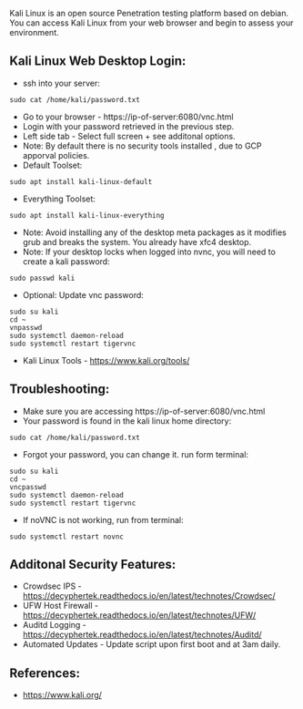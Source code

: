 Kali Linux is an open source Penetration testing platform based on debian. You can access Kali Linux 
from your web browser and begin to assess your environment.

Kali Linux Web Desktop Login:
------------------------------
* ssh into your server: 
```
sudo cat /home/kali/password.txt
```
* Go to your browser - https://ip-of-server:6080/vnc.html
* Login with your password retrieved in the previous step.
* Left side tab - Select full screen + see additonal options. 
* Note: By default there is no security tools installed , due to GCP apporval policies. 
* Default Toolset: 
```
sudo apt install kali-linux-default
```
* Everything Toolset: 
```
sudo apt install kali-linux-everything
```
* Note: Avoid installing any of the desktop meta packages as it modifies grub and breaks the system. You already have xfc4 desktop.
* Note: If your desktop locks when logged into nvnc, you will need to create a kali password: 
```
sudo passwd kali 
```
* Optional: Update vnc password:
```
sudo su kali
cd ~ 
vnpasswd 
sudo systemctl daemon-reload 
sudo systemctl restart tigervnc
```
* Kali Linux Tools - https://www.kali.org/tools/

Troubleshooting:
-----------------
* Make sure you are accessing https://ip-of-server:6080/vnc.html
* Your password is found in the kali linux home directory:
```
sudo cat /home/kali/password.txt
```
* Forgot your password, you can change it. run form terminal:
```
sudo su kali
cd ~
vncpasswd 
sudo systemctl daemon-reload 
sudo systemctl restart tigervnc
```
* If noVNC is not working, run from terminal:
```
sudo systemctl restart novnc
```

Additonal Security Features:
----------------------------
* Crowdsec IPS - https://decyphertek.readthedocs.io/en/latest/technotes/Crowdsec/
* UFW Host Firewall - https://decyphertek.readthedocs.io/en/latest/technotes/UFW/
* Auditd Logging - https://decyphertek.readthedocs.io/en/latest/technotes/Auditd/
* Automated Updates - Update script upon first boot and at 3am daily.

References:
------------
* https://www.kali.org/